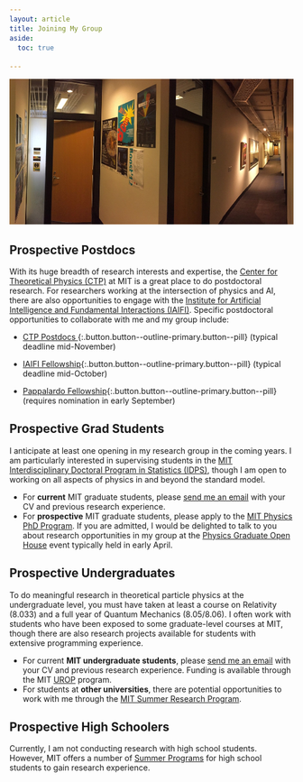 ```yaml
---
layout: article
title: Joining My Group
aside:
  toc: true

---
```


<center>
<img class="image-h image-h--lg rounded" src="images/ctp_hallway_small.jpg" title="6-318"/>
</center>

## Prospective Postdocs

With its huge breadth of research interests and expertise, the [Center for Theoretical Physics (CTP)](http://ctp.mit.edu/) at MIT is a great place to do postdoctoral research.  For researchers working at the intersection of physics and AI, there are also opportunities to engage with the [Institute for Artificial Intelligence and Fundamental Interactions (IAIFI)]([http://iaifi.org/).  Specific postdoctoral opportunities to collaborate with me and my group include:

  * [CTP Postdocs ](http://academicjobsonline.org/ajo/MIT/CTP/){:.button.button--outline-primary.button--pill} (typical deadline mid-November)
  
  * [IAIFI Fellowship](https://iaifi.org/fellows.html){:.button.button--outline-primary.button--pill}  (typical deadline mid-October)
  
  * [Pappalardo Fellowship](https://physics.mit.edu/research/pappalardo-fellowships-in-physics/){:.button.button--outline-primary.button--pill} (requires nomination in early September)


## Prospective Grad Students

I anticipate at least one opening in my research group in the coming years.  I am particularly interested in supervising students in the [MIT Interdisciplinary Doctoral Program in Statistics (IDPS)](https://stat.mit.edu/academics/idps/idps-physics/), though I am open to working on all aspects of physics in and beyond the standard model. 

  * For **current** MIT graduate students, please [send me an email](mailto:jthaler@mit.edu) with your CV and previous research experience.
  * For **prospective** MIT graduate students, please apply to the [MIT Physics PhD Program](https://physics.mit.edu/academic-programs/graduate-students/graduate-admissions/).  If you are admitted, I would be delighted to talk to you about research opportunities in my group at the [Physics Graduate Open House](https://physics.mit.edu/openhouse/) event typically held in early April.


## Prospective Undergraduates

To do meaningful research in theoretical particle physics at the undergraduate level, you must have taken at least a course on Relativity (8.033) and a full year of Quantum Mechanics (8.05/8.06).  I often work with students who have been exposed to some graduate-level courses at MIT, though there are also research projects available for students with extensive programming experience.

  * For current **MIT undergraduate students**, please [send me an email](mailto:jthaler@mit.edu) with your CV and previous research experience.  Funding is available through the MIT [UROP](http://web.mit.edu/UROP/) program.
  * For students at **other universities**, there are potential opportunities to work with me through the [MIT Summer Research Program](https://oge.mit.edu/graddiversity/msrp/).


## Prospective High Schoolers

Currently, I am not conducting research with high school students.  However, MIT offers a number of [Summer Programs](http://www.mitadmissions.org/topics/before/summer_programs/) for high school students to gain research experience.
